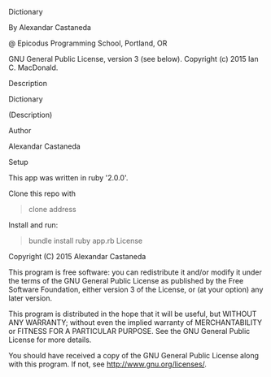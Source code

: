 Dictionary

By Alexandar Castaneda

@ Epicodus Programming School, Portland, OR

GNU General Public License, version 3 (see below). Copyright (c) 2015 Ian C. MacDonald.

Description

Dictionary

(Description)

Author

Alexandar Castaneda

Setup

This app was written in ruby '2.0.0'.

Clone this repo with

>clone address

Install and run:

> bundle install
> ruby app.rb
License

Copyright (C) 2015 Alexandar Castaneda

This program is free software: you can redistribute it and/or modify it under the terms of the GNU General Public License as published by the Free Software Foundation, either version 3 of the License, or
(at your option) any later version.

This program is distributed in the hope that it will be useful, but WITHOUT ANY WARRANTY; without even the implied warranty of MERCHANTABILITY or FITNESS FOR A PARTICULAR PURPOSE. See the GNU General Public License for more details.

You should have received a copy of the GNU General Public License along with this program. If not, see http://www.gnu.org/licenses/.

